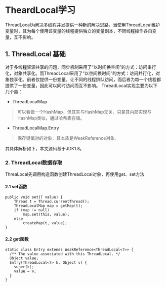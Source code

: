 <!--
author: jimmy
head:
date: 2017-12-24
title: ThreadLocal学习
tags: ThreadLocal java
images: blog/img/3.jpg
category: java
status: publish
summary: ThreadLocal
-->
# TheardLocal学习

ThreadLocal为解决多线程并发提供一种新的解决思路，当使用ThreadLocal维护变量时，其为每个使用该变量的线程提供独立的变量副本，不同线程操作各自变量，互不影响。

## 1. ThreadLocal 基础
对于多线程资源共享的问题，同步机制采用了“以时间换空间”的方式：访问串行化，对象共享化。而ThreadLocal采用了“以空间换时间”的方式：访问并行化，对象独享化。前者仅提供一份变量，让不同的线程排队访问，而后者为每一个线程都提供了一份变量，因此可以同时访问而互不影响。
ThreadLocal实现主要为以下几个类：
+ ThreadLocalMap
> 可以看做一个HashMap，但其实与HashMap无关，只是其内部实现与HashMap类似，通过哈希表存储。

+ ThreadLocalMap.Entry
> 保存键值对的对象，其本质是WeakReference<ThreadLocal>对象。

其具体解析如下，本文源码基于JDK1.8。
### 2. ThreadLocal数据存取
ThreaLocal先调用构造函数创建ThreadLocal对象，再使用get、set方法
#### 2.1 set函数
```
public void set(T value) {
    Thread t = Thread.currentThread();
    ThreadLocalMap map = getMap(t);
    if (map != null)
        map.set(this, value);
    else
        createMap(t, value);
}
```

#### 2.2 get函数



```
static class Entry extends WeakReference<ThreadLocal<?>> {
  /** The value associated with this ThreadLocal. */
  Object value;
  Entry(ThreadLocal<?> k, Object v) {
    super(k);
    value = v;
  }
}
```
